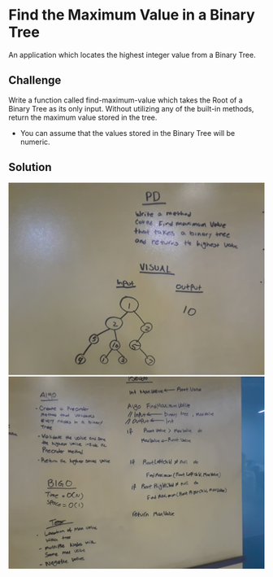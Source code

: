 # Find the Maximum Value in a Binary Tree
An application which locates the highest integer value from a Binary Tree.

## Challenge
Write a function called find-maximum-value which takes the Root of a Binary Tree as its only input.
Without utilizing any of the built-in methods, return the maximum value stored in the tree.
* You can assume that the values stored in the Binary Tree will be numeric.

## Solution
![FindMax 01](../../assets/find-max-in-tree-images/find-max-01.jpg)
![FindMax 02](../../assets/find-max-in-tree-images/find-max-02.jpg)